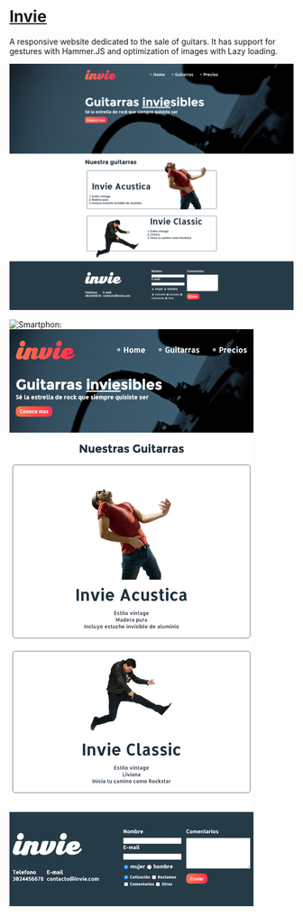 # [Invie](https://mikeegivieer.github.io/InvieResposiveDesign/)

A responsive website dedicated to the sale of guitars.
It has support for gestures with Hammer.JS and optimization of images with Lazy loading.


![Desktop: ](Design/desktop.png)

![Smartphon: ](Design/smartphon.png)  ![Tablet: ](Design/tablet.png)


